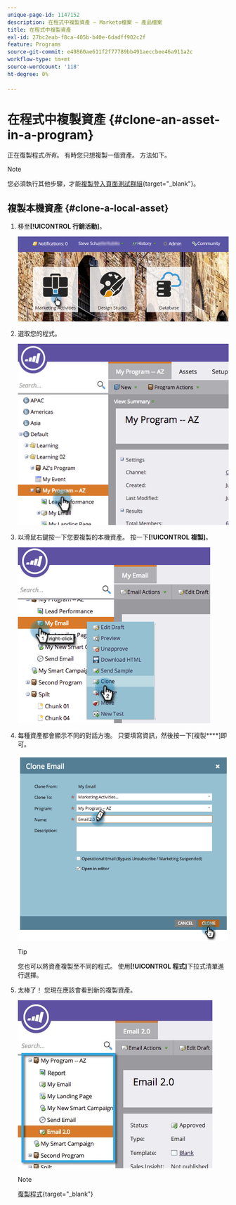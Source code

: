 ```yaml
---
unique-page-id: 1147152
description: 在程式中複製資產 — Marketo檔案 — 產品檔案
title: 在程式中複製資產
exl-id: 27bc2eab-f8ca-405b-b40e-6dadff902c2f
feature: Programs
source-git-commit: e49860ae611f2f77789bb491aeccbee46a911a2c
workflow-type: tm+mt
source-wordcount: '118'
ht-degree: 0%

---
```


# 在程式中複製資產 {#clone-an-asset-in-a-program}

正在復製程式&#x200B;_所有_。 有時您只想複製一個資產。 方法如下。

>[!NOTE]
>
>您必須執行其他步驟，才能[複製登入頁面測試群組](/help/marketo/product-docs/demand-generation/landing-pages/landing-page-actions/cloning-a-landing-page-test-group.md){target="_blank"}。

## 複製本機資產 {#clone-a-local-asset}

1. 移至&#x200B;**[!UICONTROL 行銷活動]**。

   ![](assets/login-marketing-activities.png)

1. 選取您的程式。

   ![](assets/image2014-9-23-15-3a56-3a12.png)

1. 以滑鼠右鍵按一下您要複製的本機資產。 按一下&#x200B;**[!UICONTROL 複製]**。

   ![](assets/image2014-9-23-15-3a56-3a25.png)

1. 每種資產都會顯示不同的對話方塊。 只要填寫資訊，然後按一下[複製&#x200B;****]即可。

   ![](assets/image2014-9-23-15-3a56-3a34.png)

   >[!TIP]
   >
   >您也可以將資產複製至不同的程式。 使用&#x200B;**[!UICONTROL 程式]**&#x200B;下拉式清單進行選擇。

1. 太棒了！ 您現在應該會看到新的複製資產。

   ![](assets/report.jpg)

   >[!NOTE]
   >
   >[復製程式](/help/marketo/product-docs/core-marketo-concepts/programs/working-with-programs/clone-a-program.md){target="_blank"}
